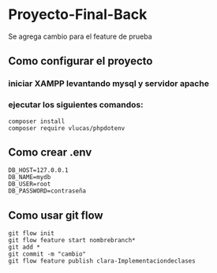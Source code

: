 ﻿# Proyecto-Final-Back
Se agrega cambio para el feature de prueba

## Como configurar el proyecto
### iniciar XAMPP levantando mysql y servidor apache
### ejecutar los siguientes comandos:
    composer install
    composer require vlucas/phpdotenv

## Como crear .env
    DB_HOST=127.0.0.1
    DB_NAME=mydb
    DB_USER=root
    DB_PASSWORD=contraseña

## Como usar git flow
    git flow init
    git flow feature start nombrebranch*
    git add *
    git commit -m "cambio"
    git flow feature publish clara-Implementaciondeclases
